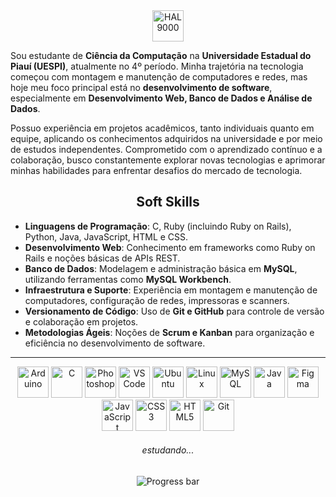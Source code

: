 
<div align="center">
  <img src="https://img.icons8.com/color/48/000000/hal-9000.png" alt="HAL 9000" width="50"/>
</div>


Sou estudante de **Ciência da Computação** na **Universidade Estadual do Piauí (UESPI)**, atualmente no 4º período. Minha trajetória na tecnologia começou com montagem e manutenção de computadores e redes, mas hoje meu foco principal está no **desenvolvimento de software**, especialmente em **Desenvolvimento Web, Banco de Dados e Análise de Dados**.

Possuo experiência em projetos acadêmicos, tanto individuais quanto em equipe, aplicando os conhecimentos adquiridos na universidade e por meio de estudos independentes. Comprometido com o aprendizado contínuo e a colaboração, busco constantemente explorar novas tecnologias e aprimorar minhas habilidades para enfrentar desafios do mercado de tecnologia.

<h2 align="center"><strong>Soft Skills</strong></h2>

- **Linguagens de Programação**: C, Ruby (incluindo Ruby on Rails), Python, Java, JavaScript, HTML e CSS.
- **Desenvolvimento Web**: Conhecimento em frameworks como Ruby on Rails e noções básicas de APIs REST.
- **Banco de Dados**: Modelagem e administração básica em **MySQL**, utilizando ferramentas como **MySQL Workbench**.
- **Infraestrutura e Suporte**: Experiência em montagem e manutenção de computadores, configuração de redes, impressoras e scanners.
- **Versionamento de Código**: Uso de **Git e GitHub** para controle de versão e colaboração em projetos.
- **Metodologias Ágeis**: Noções de **Scrum e Kanban** para organização e eficiência no desenvolvimento de software.
---
<div align="center">
  <!-- Atualize os ícones quando você baixar os novos -->
  <img src="https://cdn-icons-png.flaticon.com/512/2288/2288010.png" width="50" height="50" alt="Arduino" />
  <img src="https://cdn.jsdelivr.net/gh/devicons/devicon/icons/c/c-original.svg" width="50" height="50" alt="C"/>
  <img src="https://upload.wikimedia.org/wikipedia/commons/a/af/Adobe_Photoshop_CC_icon.svg" width="50" height="50" alt="Photoshop"/>
  <img src="https://upload.wikimedia.org/wikipedia/commons/9/9a/Visual_Studio_Code_1.35_icon.svg" width="50" height="50" alt="VS Code"/>
  <img src="https://upload.wikimedia.org/wikipedia/commons/9/9e/UbuntuCoF.svg" width="50" height="50" alt="Ubuntu"/>
  <img src="https://i.redd.it/ne6ukkej06t71.png" width="50" height="50" alt="Linux"/>
  <img src="https://www.mysql.com/common/logos/logo-mysql-170x115.png" width="50" height="50" alt="MySQL"/>
  <img src="https://cdn.jsdelivr.net/gh/devicons/devicon/icons/java/java-original.svg" width="50" height="50" alt="Java"/>
  <img src="https://cdn.jsdelivr.net/gh/devicons/devicon/icons/figma/figma-original.svg" width="50" height="50" alt="Figma"/>
  <img src="https://cdn.jsdelivr.net/gh/devicons/devicon/icons/javascript/javascript-original.svg" width="50" height="50" alt="JavaScript"/>
  <img src="https://cdn.jsdelivr.net/gh/devicons/devicon/icons/css3/css3-original.svg" width="50" height="50" alt="CSS3"/>
  <img src="https://cdn.jsdelivr.net/gh/devicons/devicon/icons/html5/html5-original.svg" width="50" height="50" alt="HTML5"/>
  <img src="https://cdn.jsdelivr.net/gh/devicons/devicon/icons/git/git-original.svg" width="50" height="50" alt="Git"/>
</div>

<div align="center">
  <h6>estudando...</h6>
  <img src="https://upload.wikimedia.org/wikipedia/commons/7/70/ProgressBar.gif" alt="Progress bar"/>
</div>
